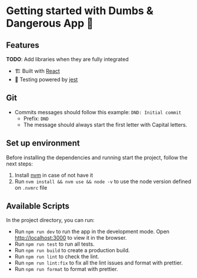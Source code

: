 # Getting started with Dumbs & Dangerous App :game_die:

## Features

**TODO**: Add libraries when they are fully integrated

- 🏗️ Built with [React](https://reactjs.org/)
- :rotating_light: Testing powered by [jest](https://jestjs.io/docs/getting-started)

## Git

- Commits messages should follow this example: `DND: Initial commit`
  - Prefix: `DND`
  - The message should always start the first letter with Capital letters.

## Set up environment

Before installing the dependencies and running start the project, follow the next steps:

1. Install [nvm](https://github.com/nvm-sh/nvm#installing-and-updating) in case of not have it
2. Run `nvm install && nvm use && node -v` to use the node version defined on `.nvmrc` file

## Available Scripts

In the project directory, you can run:

- Run `npm run dev` to run the app in the development mode. Open [http://localhost:3000](http://localhost:3000) to view it in the browser.
- Run `npm run test` to run all tests.
- Run `npm run build` to create a production build.
- Run `npm run lint` to check the lint.
- Run `npm run lint:fix` to fix all the lint issues and format with prettier.
- Run `npm run format` to format with prettier.

